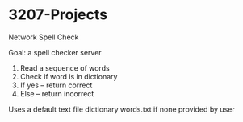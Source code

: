 # 3207-Projects

Network Spell Check

Goal: a spell checker server
1.	Read a sequence of words
2.	Check if word is in dictionary
3.	If yes – return correct
4.	Else – return incorrect

Uses a default text file dictionary words.txt if none provided by user
